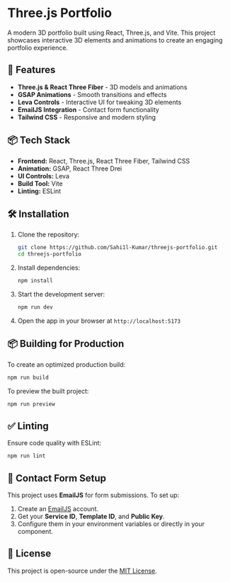 # Three.js Portfolio

A modern 3D portfolio built using React, Three.js, and Vite. This project showcases interactive 3D elements and animations to create an engaging portfolio experience.

## 🚀 Features

- **Three.js & React Three Fiber** - 3D models and animations
- **GSAP Animations** - Smooth transitions and effects
- **Leva Controls** - Interactive UI for tweaking 3D elements
- **EmailJS Integration** - Contact form functionality
- **Tailwind CSS** - Responsive and modern styling

## 📦 Tech Stack

- **Frontend:** React, Three.js, React Three Fiber, Tailwind CSS
- **Animation:** GSAP, React Three Drei
- **UI Controls:** Leva
- **Build Tool:** Vite
- **Linting:** ESLint

## 🛠 Installation

1. Clone the repository:

   ```sh
   git clone https://github.com/Sahi1l-Kumar/threejs-portfolio.git
   cd threejs-portfolio
   ```

2. Install dependencies:

   ```sh
   npm install
   ```

3. Start the development server:

   ```sh
   npm run dev
   ```

4. Open the app in your browser at `http://localhost:5173`

## 📦 Building for Production

To create an optimized production build:

```sh
npm run build
```

To preview the built project:

```sh
npm run preview
```

## ✅ Linting

Ensure code quality with ESLint:

```sh
npm run lint
```

## 📧 Contact Form Setup

This project uses **EmailJS** for form submissions. To set up:

1. Create an [EmailJS](https://www.emailjs.com/) account.
2. Get your **Service ID**, **Template ID**, and **Public Key**.
3. Configure them in your environment variables or directly in your component.

## 📜 License

This project is open-source under the [MIT License](LICENSE).
